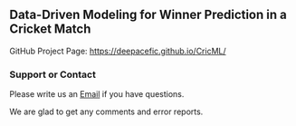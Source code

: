 ## Data-Driven Modeling for Winner Prediction in a Cricket Match

GitHub Project Page: https://deepacefic.github.io/CricML/




### Support or Contact

Please write us an [Email](deep17@iiserb.ac.in) if you have questions.

We are glad to get any comments and error reports.
